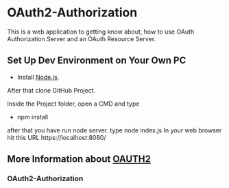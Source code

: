 # OAuth2-Authorization
This is a web application to getting know about, how to use OAuth Authorization Server and an OAuth Resource Server.

## Set Up Dev Environment on Your Own PC

-   Install [Node.js](https://nodejs.org/en/download/).

After that clone GitHub Project.

Inside the Project folder, open a CMD and type

-   npm install

after that you have run node server. type node index.js
In your web browser hit this URL https://localhost:8080/

## More Information about [OAUTH2](https://isurugreatcode.wordpress.com/2018/10/09/oauth2-authorization/)

### OAuth2-Authorization